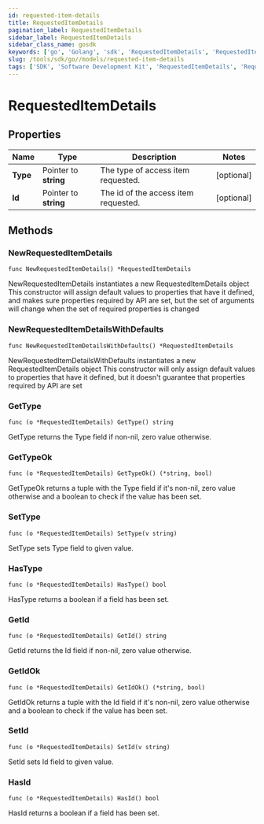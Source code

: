 ```yaml
---
id: requested-item-details
title: RequestedItemDetails
pagination_label: RequestedItemDetails
sidebar_label: RequestedItemDetails
sidebar_class_name: gosdk
keywords: ['go', 'Golang', 'sdk', 'RequestedItemDetails', 'RequestedItemDetails'] 
slug: /tools/sdk/go//models/requested-item-details
tags: ['SDK', 'Software Development Kit', 'RequestedItemDetails', 'RequestedItemDetails']
---
```


# RequestedItemDetails

## Properties

Name | Type | Description | Notes
------------ | ------------- | ------------- | -------------
**Type** | Pointer to **string** | The type of access item requested. | [optional] 
**Id** | Pointer to **string** | The id of the access item requested. | [optional] 

## Methods

### NewRequestedItemDetails

`func NewRequestedItemDetails() *RequestedItemDetails`

NewRequestedItemDetails instantiates a new RequestedItemDetails object
This constructor will assign default values to properties that have it defined,
and makes sure properties required by API are set, but the set of arguments
will change when the set of required properties is changed

### NewRequestedItemDetailsWithDefaults

`func NewRequestedItemDetailsWithDefaults() *RequestedItemDetails`

NewRequestedItemDetailsWithDefaults instantiates a new RequestedItemDetails object
This constructor will only assign default values to properties that have it defined,
but it doesn't guarantee that properties required by API are set

### GetType

`func (o *RequestedItemDetails) GetType() string`

GetType returns the Type field if non-nil, zero value otherwise.

### GetTypeOk

`func (o *RequestedItemDetails) GetTypeOk() (*string, bool)`

GetTypeOk returns a tuple with the Type field if it's non-nil, zero value otherwise
and a boolean to check if the value has been set.

### SetType

`func (o *RequestedItemDetails) SetType(v string)`

SetType sets Type field to given value.

### HasType

`func (o *RequestedItemDetails) HasType() bool`

HasType returns a boolean if a field has been set.

### GetId

`func (o *RequestedItemDetails) GetId() string`

GetId returns the Id field if non-nil, zero value otherwise.

### GetIdOk

`func (o *RequestedItemDetails) GetIdOk() (*string, bool)`

GetIdOk returns a tuple with the Id field if it's non-nil, zero value otherwise
and a boolean to check if the value has been set.

### SetId

`func (o *RequestedItemDetails) SetId(v string)`

SetId sets Id field to given value.

### HasId

`func (o *RequestedItemDetails) HasId() bool`

HasId returns a boolean if a field has been set.


